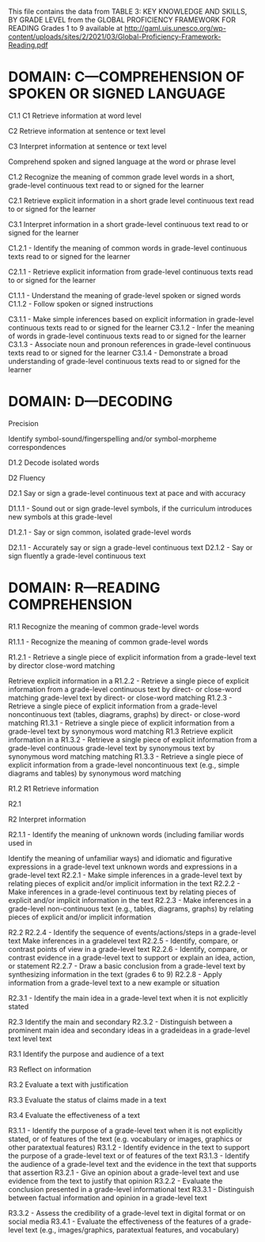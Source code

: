 This file contains the data from TABLE 3: KEY KNOWLEDGE AND SKILLS, BY GRADE LEVEL
from the GLOBAL PROFICIENCY FRAMEWORK FOR READING Grades 1 to 9 available at
http://gaml.uis.unesco.org/wp-content/uploads/sites/2/2021/03/Global-Proficiency-Framework-Reading.pdf





# DOMAIN: C—COMPREHENSION OF SPOKEN OR SIGNED LANGUAGE

C1.1
C1
Retrieve information at word level

C2
Retrieve information at sentence or text level

C3
Interpret information at sentence or text level

Comprehend spoken and signed language at the word or phrase level

C1.2
Recognize the meaning of common grade level words in a short, grade-level continuous text read to or signed for the learner

C2.1
Retrieve explicit information in a short grade level continuous text read to or signed for the learner

C3.1
Interpret information in a short grade-level continuous text read to or signed for the learner

C1.2.1 - Identify the meaning of common words in grade-level continuous texts read to or signed for the learner

C2.1.1 - Retrieve explicit information from grade-level continuous texts read to or signed for the learner

C1.1.1 - Understand the meaning of grade-level spoken or signed words
C1.1.2 - Follow spoken or signed instructions

C3.1.1 - Make simple inferences based on explicit information in grade-level continuous texts read to or signed for the learner
C3.1.2 - Infer the meaning of words in grade-level continuous texts read to or signed for the learner
C3.1.3 - Associate noun and pronoun references in grade-level continuous texts read to or signed for the learner
C3.1.4 - Demonstrate a broad understanding of grade-level continuous texts read to or signed for the learner













# DOMAIN: D—DECODING
Precision

Identify symbol-sound/fingerspelling and/or symbol-morpheme correspondences

D1.2
Decode isolated words

D2
Fluency

D2.1
Say or sign a grade-level continuous text at pace and with accuracy


D1.1.1 - Sound out or sign grade-level symbols, if the curriculum introduces new symbols at this grade-level

D1.2.1 - Say or sign common, isolated grade-level words

D2.1.1 - Accurately say or sign a grade-level continuous text
D2.1.2 - Say or sign fluently a grade-level continuous text











# DOMAIN: R—READING COMPREHENSION

R1.1
Recognize the meaning of common grade-level words


R1.1.1 - Recognize the meaning of common grade-level words

R1.2.1 - Retrieve a single piece of explicit information from a grade-level text by director close-word matching

Retrieve explicit information in a
R1.2.2 - Retrieve a single piece of explicit information from a grade-level continuous text by direct- or close-word matching grade-level text by direct- or close-word matching
R1.2.3 - Retrieve a single piece of explicit information from a grade-level noncontinuous text (tables, diagrams, graphs) by direct- or close-word matching
R1.3.1 - Retrieve a single piece of explicit information from a grade-level text by synonymous word matching
R1.3
Retrieve explicit information in a R1.3.2 - Retrieve a single piece of explicit information from a grade-level continuous
grade-level text by synonymous text by synonymous word matching
matching
R1.3.3 - Retrieve a single piece of explicit information from a grade-level noncontinuous text (e.g., simple diagrams and tables) by synonymous word matching

R1.2
R1
Retrieve information


R2.1

R2
Interpret information

R2.1.1 - Identify the meaning of unknown words (including familiar words used in


Identify the meaning of unfamiliar ways) and idiomatic and figurative expressions in a grade-level text unknown words and expressions in a grade-level text
R2.2.1 - Make simple inferences in a grade-level text by relating pieces of explicit and/or implicit information in the text
R2.2.2 - Make inferences in a grade-level continuous text by relating pieces of explicit and/or implicit information in the text
R2.2.3 - Make inferences in a grade-level non-continuous text (e.g., tables, diagrams, graphs) by relating pieces of explicit and/or implicit information

R2.2
R2.2.4 - Identify the sequence of events/actions/steps in a grade-level text Make inferences in a gradelevel text
R2.2.5 - Identify, compare, or contrast points of view in a grade-level text
R2.2.6 - Identify, compare, or contrast evidence in a grade-level text to support or explain an idea, action, or statement
R2.2.7 - Draw a basic conclusion from a grade-level text by synthesizing information in the text (grades 6 to 9)
R2.2.8 - Apply information from a grade-level text to a new example or situation

R2.3.1 - Identify the main idea in a grade-level text when it is not explicitly stated

R2.3
Identify the main and secondary R2.3.2 - Distinguish between a prominent main idea and secondary ideas in a gradeideas in a grade-level text level text








R3.1
Identify the purpose and audience of a text

R3
Reflect on information

R3.2
Evaluate a text with justification

R3.3
Evaluate the status of claims made in a text

R3.4
Evaluate the effectiveness of a text


R3.1.1 - Identify the purpose of a grade-level text when it is not explicitly stated, or of features of the text (e.g. vocabulary or images, graphics or other paratextual features)
R3.1.2 - Identify evidence in the text to support the purpose of a grade-level text or of features of the text
R3.1.3 - Identify the audience of a grade-level text and the evidence in the text that supports that assertion
R3.2.1 - Give an opinion about a grade-level text and use evidence from the text to justify that opinion
R3.2.2 - Evaluate the conclusion presented in a grade-level informational text
R3.3.1 - Distinguish between factual information and opinion in a grade-level text


R3.3.2 - Assess the credibility of a grade-level text in digital format or on social media
R3.4.1 - Evaluate the effectiveness of the features of a grade-level text (e.g., images/graphics, paratextual features, and vocabulary)


